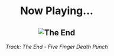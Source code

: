 <div align="center"> 
<h1>Now Playing...</h1>

![The End](https://i.scdn.co/image/ab67616d00001e0208248eb17a637f4d11786dfb)
--
_<p>Track: The End - Five Finger Death Punch </p>_
</div>
